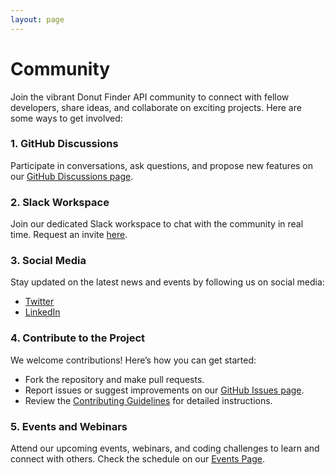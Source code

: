 ```yaml
---
layout: page
---
```


# Community
Join the vibrant Donut Finder API community to connect with fellow developers, share ideas, and collaborate on exciting projects. Here are some ways to get involved:

### 1. GitHub Discussions

Participate in conversations, ask questions, and propose new features on our [GitHub Discussions page](#).

### 2. Slack Workspace

Join our dedicated Slack workspace to chat with the community in real time. Request an invite [here](#).

### 3. Social Media

Stay updated on the latest news and events by following us on social media:

- [Twitter](#)
- [LinkedIn](#)

### 4. Contribute to the Project

We welcome contributions! Here’s how you can get started:

- Fork the repository and make pull requests.
- Report issues or suggest improvements on our [GitHub Issues page](#).
- Review the [Contributing Guidelines](#) for detailed instructions.

### 5. Events and Webinars

Attend our upcoming events, webinars, and coding challenges to learn and connect with others. Check the schedule on our [Events Page](#).